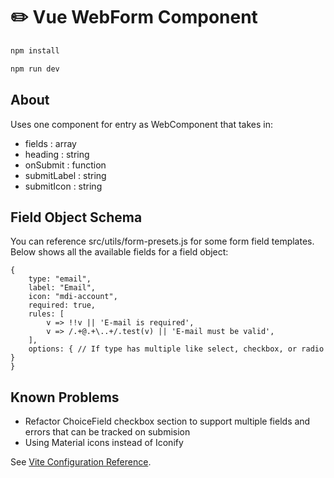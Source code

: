 # :pencil2: Vue WebForm Component

```sh
npm install
```

```sh
npm run dev
```

## About

Uses one component for entry as WebComponent that takes in:

- fields : array
- heading : string
- onSubmit : function
- submitLabel : string
- submitIcon : string

## Field Object Schema

You can reference src/utils/form-presets.js for some form field templates. Below shows all the available fields for a field object:

```
{
    type: "email",
    label: "Email",
    icon: "mdi-account",
    required: true,
    rules: [
        v => !!v || 'E-mail is required',
        v => /.+@.+\..+/.test(v) || 'E-mail must be valid',
    ],
    options: { // If type has multiple like select, checkbox, or radio }
}
```

## Known Problems

- Refactor ChoiceField checkbox section to support multiple fields and errors that can be tracked on submision
- Using Material icons instead of Iconify

See [Vite Configuration Reference](https://vitejs.dev/config/).
